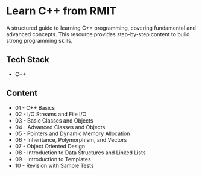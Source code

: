 # Learn C++ from RMIT  

A structured guide to learning C++ programming, covering fundamental and advanced concepts. This resource provides step-by-step content to build strong programming skills.  

## Tech Stack  

- C++  

## Content  

- 01 - C++ Basics
- 02 - I/O Streams and File I/O
- 03 - Basic Classes and Objects
- 04 - Advanced Classes and Objects
- 05 - Pointers and Dynamic Memory Allocation
- 06 - Inheritance, Polymorphism, and Vectors
- 07 - Object Oriented Design
- 08 - Introduction to Data Structures and Linked Lists
- 09 - Introduction to Templates
- 10 - Revision with Sample Tests
